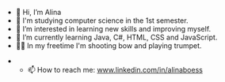 - 👋 Hi, I’m Alina
- 🏫 I'm studying computer science in the 1st semester.
- 👀 I’m interested in learning new skills and improving myself.
- 🌱 I’m currently learning Java, C#, HTML, CSS and JavaScript.
- 🏹🎺 In my freetime I'm shooting bow and playing trumpet.
<!--- - 💞️ I’m looking to collaborate on ... --->
- - 📫 How to reach me: www.linkedin.com/in/alinaboess
<!--- - 😄 Pronouns: ... --->
<!--- - ⚡ Fun fact: ... --->

<!---
AlinaBoess/AlinaBoess is a ✨ special ✨ repository because its `README.md` (this file) appears on your GitHub profile.
You can click the Preview link to take a look at your changes.
--->
